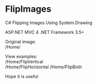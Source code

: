 FlipImages
==========

C# Flipping Images Using System.Drawing

ASP.NET MVC 4
.NET Framework 3.5+

Original image:  
/Home/

View examples:  
/Home/FlipVertical  
/Home/FlipHorizontal
/Home/FlipBoth

Hope it is useful
